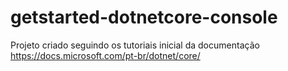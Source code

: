 # getstarted-dotnetcore-console

Projeto criado seguindo os tutoriais inicial da documentação https://docs.microsoft.com/pt-br/dotnet/core/

